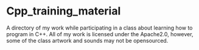 # Cpp_training_material

A directory of my work while participating in a class about learning how to program in C++.
All of my work is licensed under the Apache2.0, however, some of the class artwork and sounds may not be opensourced.


